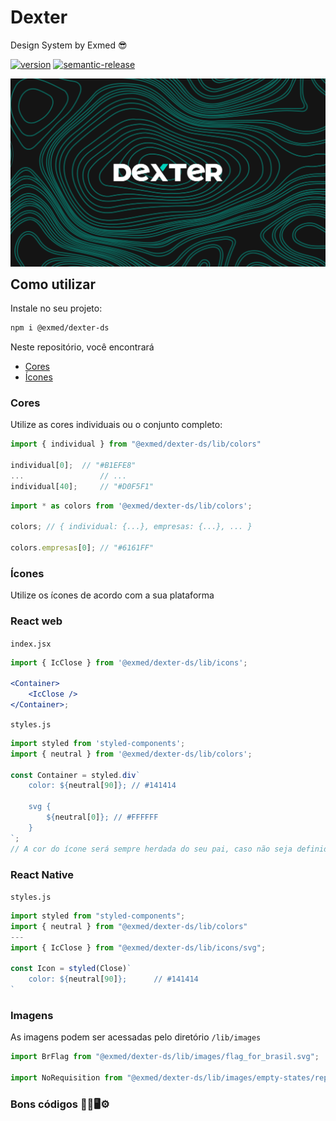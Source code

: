 # Dexter

Design System by Exmed 😎

[![version](https://img.shields.io/npm/v/@exmed/dexter-ds.svg)](https://www.npmjs.com/package/@exmed/dexter-ds)
[![semantic-release](https://img.shields.io/badge/%20%20%F0%9F%93%A6%F0%9F%9A%80-semantic--release-e10079.svg)](https://github.com/semantic-release/semantic-release)

<img align="right" alt="Logo" src="website/static/logo.png" style="margin-bottom: 16px">


## Como utilizar

Instale no seu projeto:

```bash
npm i @exmed/dexter-ds
```

Neste repositório, você encontrará

- [Cores](#cores)
- [Ícones](#ícones)

### Cores

Utilize as cores individuais ou o conjunto completo:

```js
import { individual } from "@exmed/dexter-ds/lib/colors"

individual[0];	// "#B1EFE8"
...					// ...
individual[40];		// "#D0F5F1"
```

```js
import * as colors from '@exmed/dexter-ds/lib/colors';

colors; // { individual: {...}, empresas: {...}, ... }

colors.empresas[0]; // "#6161FF"
```

### Ícones

Utilize os ícones de acordo com a sua plataforma

### React web

`index.jsx`

```jsx
import { IcClose } from '@exmed/dexter-ds/lib/icons';

<Container>
	<IcClose />
</Container>;
```

`styles.js`

```js
import styled from 'styled-components';
import { neutral } from '@exmed/dexter-ds/lib/colors';

const Container = styled.div`
	color: ${neutral[90]}; // #141414

	svg {
		${neutral[0]}; // #FFFFFF
	}
`;
// A cor do ícone será sempre herdada do seu pai, caso não seja definida diretamente.
```

### React Native

`styles.js`

```js
import styled from "styled-components";
import { neutral } from "@exmed/dexter-ds/lib/colors"
---
import { IcClose } from "@exmed/dexter-ds/lib/icons/svg";

const Icon = styled(Close)`
	color: ${neutral[90]};		// #141414
`
```

### Imagens

As imagens podem ser acessadas pelo diretório `/lib/images`

```js
import BrFlag from "@exmed/dexter-ds/lib/images/flag_for_brasil.svg";

import NoRequisition from "@exmed/dexter-ds/lib/images/empty-states/report.svg";
```

### Bons códigos 🧑‍💻🖥️⚙️

